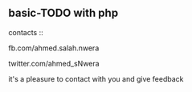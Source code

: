 ## basic-TODO with php

contacts ::

fb.com/ahmed.salah.nwera

twitter.com/ahmed_sNwera

it's a pleasure to contact with you and give feedback 

